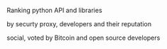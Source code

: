 
Ranking python API and libraries

by securty
proxy, developers and their reputation

social, voted by Bitcoin and open source developers


<!--stackedit_data:
eyJoaXN0b3J5IjpbLTE0MzQyMjA4OTRdfQ==
-->